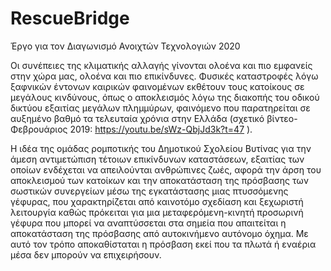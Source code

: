 # RescueBridge
Έργο για τον Διαγωνισμό Ανοιχτών Τεχνολογιών 2020

Οι συνέπειες της κλιματικής αλλαγής γίνονται ολοένα και πιο εμφανείς στην χώρα μας, ολοένα και πιο επικίνδυνες.
Φυσικές καταστροφές λόγω ξαφνικών έντονων καιρικών φαινομένων εκθέτουν τους κατοίκους σε μεγάλους κινδύνους, όπως ο αποκλεισμός λόγω της
διακοπής του οδικού δικτύου εξαιτίας μεγάλων πλημμύρων, φαινόμενο που παρατηρείται σε αυξημένο βαθμό τα τελευταία χρόνια στην Ελλάδα
(σχετικό βίντεο-Φεβρουάριος 2019: https://youtu.be/sWz-QbjJd3k?t=47 ).

Η ιδέα της ομάδας ρομποτικής του Δημοτικού Σχολείου Βυτίνας για την άμεση αντιμετώπιση τέτοιων επικίνδυνων καταστάσεων, εξαιτίας των οποίων
ενδέχεται να απειλούνται ανθρώπινες ζωές, αφορά την άρση του αποκλεισμού των κατοίκων και την αποκατάσταση της πρόσβασης των σωστικών
συνεργείων μέσω της εγκατάστασης μιας πτυσσόμενης γέφυρας, που χαρακτηρίζεται από καινοτόμο σχεδίαση και ξεχωριστή λειτουργία καθώς πρόκειται
για μια μεταφερόμενη-κινητή προσωρινή γέφυρα που μπορεί να αναπτύσσεται στα σημεία που απαιτείται η αποκατάσταση της πρόσβασης από αυτοκινήμενο
αυτόνομο όχημα.
Με αυτό τον τρόπο αποκαθίσταται η πρόσβαση εκεί που τα πλωτά ή εναέρια μέσα δεν μπορούν να επιχειρήσουν.
